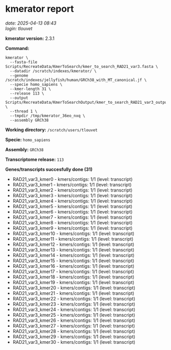 # kmerator report
*date: 2025-04-13 08:43*  
*login: tlouvet*

**kmerator version:** 2.3.1

**Command:**

```
kmerator \
  --fasta-file Scripts/RecreateData/KmerToSearch/kmer_to_search_RAD21_var3.fasta \
  --datadir /scratch/indexes/kmerator/ \
  --genome /scratch/indexes/jellyfish/human/GRCh38_with_MT_canonical.jf \
  --specie homo_sapiens \
  --kmer-length 31 \
  --release 113 \
  --output Scripts/RecreateData/KmerToSearchOutput/kmer_to_search_RAD21_var3_output \
  --thread 1 \
  --tmpdir /tmp/kmerator_36eo_nxq \
  --assembly GRCh38
```

**Working directory:** `/scratch/users/tlouvet`

**Specie:** `homo_sapiens`

**Assembly:** `GRCh38`

**Transcriptome release:** `113`

**Genes/transcripts succesfully done (31)**

- RAD21_var3_kmer0 - kmers/contigs: 1/1 (level: transcript)
- RAD21_var3_kmer1 - kmers/contigs: 1/1 (level: transcript)
- RAD21_var3_kmer2 - kmers/contigs: 1/1 (level: transcript)
- RAD21_var3_kmer3 - kmers/contigs: 1/1 (level: transcript)
- RAD21_var3_kmer4 - kmers/contigs: 1/1 (level: transcript)
- RAD21_var3_kmer5 - kmers/contigs: 1/1 (level: transcript)
- RAD21_var3_kmer6 - kmers/contigs: 1/1 (level: transcript)
- RAD21_var3_kmer7 - kmers/contigs: 1/1 (level: transcript)
- RAD21_var3_kmer8 - kmers/contigs: 1/1 (level: transcript)
- RAD21_var3_kmer9 - kmers/contigs: 1/1 (level: transcript)
- RAD21_var3_kmer10 - kmers/contigs: 1/1 (level: transcript)
- RAD21_var3_kmer11 - kmers/contigs: 1/1 (level: transcript)
- RAD21_var3_kmer12 - kmers/contigs: 1/1 (level: transcript)
- RAD21_var3_kmer13 - kmers/contigs: 1/1 (level: transcript)
- RAD21_var3_kmer14 - kmers/contigs: 1/1 (level: transcript)
- RAD21_var3_kmer15 - kmers/contigs: 1/1 (level: transcript)
- RAD21_var3_kmer16 - kmers/contigs: 1/1 (level: transcript)
- RAD21_var3_kmer17 - kmers/contigs: 1/1 (level: transcript)
- RAD21_var3_kmer18 - kmers/contigs: 1/1 (level: transcript)
- RAD21_var3_kmer19 - kmers/contigs: 1/1 (level: transcript)
- RAD21_var3_kmer20 - kmers/contigs: 1/1 (level: transcript)
- RAD21_var3_kmer21 - kmers/contigs: 1/1 (level: transcript)
- RAD21_var3_kmer22 - kmers/contigs: 1/1 (level: transcript)
- RAD21_var3_kmer23 - kmers/contigs: 1/1 (level: transcript)
- RAD21_var3_kmer24 - kmers/contigs: 1/1 (level: transcript)
- RAD21_var3_kmer25 - kmers/contigs: 1/1 (level: transcript)
- RAD21_var3_kmer26 - kmers/contigs: 1/1 (level: transcript)
- RAD21_var3_kmer27 - kmers/contigs: 1/1 (level: transcript)
- RAD21_var3_kmer28 - kmers/contigs: 1/1 (level: transcript)
- RAD21_var3_kmer29 - kmers/contigs: 1/1 (level: transcript)
- RAD21_var3_kmer30 - kmers/contigs: 1/1 (level: transcript)
